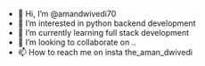 - 👋 Hi, I’m @amandwivedi70
- 👀 I’m interested in python backend development
- 🌱 I’m currently learning full stack development
- 💞️ I’m looking to collaborate on ..
- 📫 How to reach me on insta the_aman_dwivedi

<!---
amandwivedi70/amandwivedi70 is a ✨ special ✨ repository because its `README.md` (this file) appears on your GitHub profile.
You can click the Preview link to take a look at your changes.
--->
